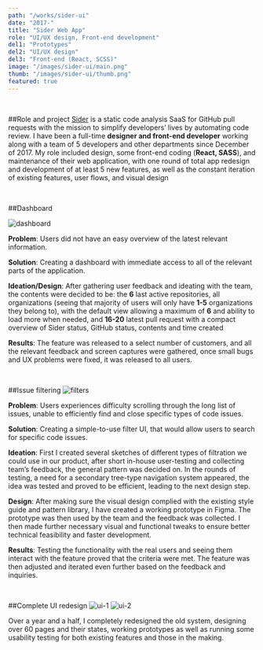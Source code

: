 ```yaml
---
path: "/works/sider-ui"
date: "2017-"
title: "Sider Web App"
role: "UI/UX design, Front-end development"
del1: "Prototypes"
del2: "UI/UX design"
del3: "Front-end (React, SCSS)"
image: "/images/sider-ui/main.png"
thumb: "/images/sider-ui/thumb.png"
featured: true
---
```


[dashboard]: /images/sider-ui/dashboard-1.png "Dashboard"
[filters-sketch]: /images/sider-ui/filters-sketch.jpg "Filters sketch"
[filters]: /images/sider-ui/filters.png "Filters"
[ui-1]: /images/sider-ui/ui-1.png "UI Pt 1"
[ui-2]: /images/sider-ui/ui-2.png "UI Pt 2"

<br />

##Role and project
<a href="https://sider.review/" target="_blank" rel="noopener">Sider</a> is a static code analysis SaaS for GitHub pull requests with the mission to simplify developers’ lives by automating code review. I have been a full-time **designer and front-end developer** working along with a team of 5 developers and other departments since December of 2017. My role included design, some front-end coding (**React, SASS**), and maintenance of their web application, with one round of total app redesign and development of at least 5 new features, as well as the constant iteration of existing features, user flows, and visual design

<br />

##Dashboard

![dashboard][dashboard]

**Problem**: Users did not have an easy overview of the latest relevant information.

**Solution**: Creating a dashboard with immediate access to all of the relevant parts of the application.

**Ideation/Design**: 
After gathering user feedback and ideating with the team, the contents were decided to be: the **6** last active repositories, all organizations (seeing that majority of users will only have **1-5** organizations they belong to), with the default view allowing a maximum of **6** and ability to load more when needed, and **16-20** latest pull request with a compact overview of Sider status, GitHub status, contents and time created

**Results**: 
The feature was released to a select number of customers, and all the relevant feedback and screen captures were gathered, once small bugs and UX problems were fixed, it was released to all users.

<br />

##Issue filtering
![filters][filters]

**Problem**: Users experiences difficulty scrolling through the long list of issues, unable to efficiently find and close specific types of code issues.

**Solution**: Creating a simple-to-use filter UI, that would allow users to search for specific code issues.

**Ideation**: 
First I created several sketches of different types of filtration we could use in our product, after short in-house user-testing and collecting team’s feedback, the general pattern was decided on. In the rounds of testing, a need for a secondary tree-type navigation system appeared, the idea was tested and proved to be efficient, leading to the next design step.

**Design**: 
After making sure the visual design complied with the existing style guide and pattern library, I have created a working prototype in Figma. The prototype was then used by the team and the feedback was collected. I then made further necessary visual and functional tweaks to ensure better technical feasibility and faster development. 

**Results**: 
Testing the functionality with the real users and seeing them interact with the feature proved that the criteria were met. The feature was then adjusted and iterated even further based on the feedback and inquiries.

<br />

##Complete UI redesign
![ui-1][ui-1]
![ui-2][ui-2]

Over a year and a half, I completely redesigned the old system, designing over 60 pages and their states, working prototypes as well as running some usability testing for both existing features and those in the making.
